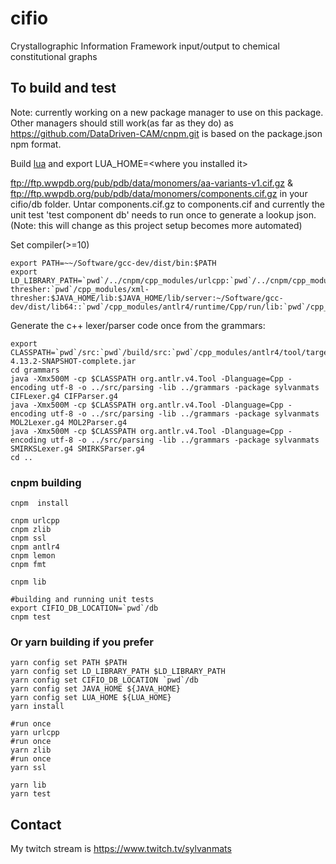 # cifio
Crystallographic Information Framework input/output to chemical constitutional graphs



## To build and test

Note: currently working on a new package manager to use on this package.  Other managers should still 
work(as far as they do) as https://github.com/DataDriven-CAM/cnpm.git is based on the package.json npm format.


Build [lua](http://www.lua.org/) and export LUA_HOME=&lt;where you installed it>

ftp://ftp.wwpdb.org/pub/pdb/data/monomers/aa-variants-v1.cif.gz & ftp://ftp.wwpdb.org/pub/pdb/data/monomers/components.cif.gz in your cifio/db folder. Untar
components.cif.gz to components.cif and currently the unit test 'test component db' needs to run once 
to generate a lookup json.
(Note: this will change as this project setup becomes more automated)


Set compiler(>=10)

```
export PATH=~~/Software/gcc-dev/dist/bin:$PATH
export LD_LIBRARY_PATH=`pwd`/../cnpm/cpp_modules/urlcpp:`pwd`/../cnpm/cpp_modules/libgit2/dist/lib:`pwd`:`pwd`/cpp_modules/json-thresher:`pwd`/cpp_modules/xml-thresher:$JAVA_HOME/lib:$JAVA_HOME/lib/server:~/Software/gcc-dev/dist/lib64::`pwd`/cpp_modules/antlr4/runtime/Cpp/run/lib:`pwd`/cpp_modules/urlcpp:`pwd`/cpp_modules/openssl/openssl/lib64:`pwd`/cpp_modules/zlib/dist/lib:$LD_LIBRARY_PATH
```

Generate the c++ lexer/parser code once from the grammars:

```
export CLASSPATH=`pwd`/src:`pwd`/build/src:`pwd`/cpp_modules/antlr4/tool/target/antlr4-4.13.2-SNAPSHOT-complete.jar
cd grammars
java -Xmx500M -cp $CLASSPATH org.antlr.v4.Tool -Dlanguage=Cpp -encoding utf-8 -o ../src/parsing -lib ../grammars -package sylvanmats CIFLexer.g4 CIFParser.g4
java -Xmx500M -cp $CLASSPATH org.antlr.v4.Tool -Dlanguage=Cpp -encoding utf-8 -o ../src/parsing -lib ../grammars -package sylvanmats MOL2Lexer.g4 MOL2Parser.g4
java -Xmx500M -cp $CLASSPATH org.antlr.v4.Tool -Dlanguage=Cpp -encoding utf-8 -o ../src/parsing -lib ../grammars -package sylvanmats SMIRKSLexer.g4 SMIRKSParser.g4
cd ..
```

### cnpm building

```
cnpm  install

cnpm urlcpp
cnpm zlib
cnpm ssl
cnpm antlr4
cnpm lemon
cnpm fmt

cnpm lib

#building and running unit tests
export CIFIO_DB_LOCATION=`pwd`/db
cnpm test

```

### Or yarn building if you prefer

```
yarn config set PATH $PATH
yarn config set LD_LIBRARY_PATH $LD_LIBRARY_PATH
yarn config set CIFIO_DB_LOCATION `pwd`/db
yarn config set JAVA_HOME ${JAVA_HOME}
yarn config set LUA_HOME ${LUA_HOME}
yarn install

#run once
yarn urlcpp
#run once
yarn zlib
#run once
yarn ssl

yarn lib
yarn test
```

## Contact

My twitch stream is https://www.twitch.tv/sylvanmats
